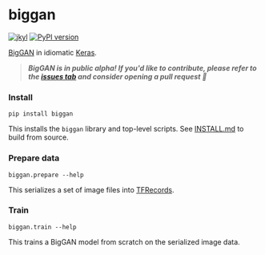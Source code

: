 # biggan
[![jkyl](https://circleci.com/gh/jkyl/biggan.svg?style=shield)](https://app.circleci.com/pipelines/github/jkyl/biggan) [![PyPI version](https://badge.fury.io/py/biggan.svg)](https://pypi.org/project/biggan/)

[BigGAN](https://arxiv.org/abs/1809.11096) in idiomatic [Keras](https://keras.io/about/).

>***BigGAN is in public alpha! If you'd like to contribute, please refer to the [issues tab](https://github.com/jkyl/biggan/issues) and consider opening a pull request 🙂***

### Install
```
pip install biggan
```
This installs the `biggan` library and top-level scripts. See [INSTALL.md](./INSTALL.md) to build from source.
### Prepare data
```
biggan.prepare --help
```
This serializes a set of image files into [TFRecords](https://www.tensorflow.org/tutorials/load_data/tfrecord).
### Train
```
biggan.train --help
```
This trains a BigGAN model from scratch on the serialized image data. 
